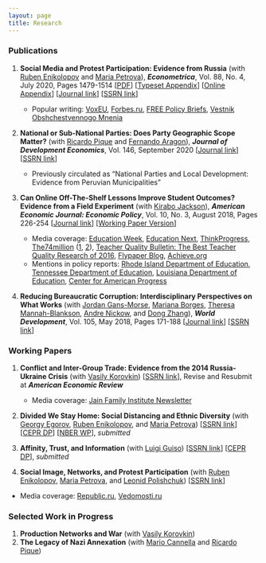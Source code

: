 ```yaml
---
layout: page
title: Research
---
```

### Publications

1.  **Social Media and Protest Participation: Evidence from Russia** (with [Ruben Enikolopov](https://sites.google.com/site/rubenenikolopov/) and [Maria Petrova](https://sites.google.com/site/mariapetrovaphd/)), ***Econometrica***, Vol. 88, No. 4, July 2020, Pages 1479-1514 [[PDF](assets/ECTA14281.pdf)] [[Typeset Appendix](assets/ECTA14281_TypesetAppendix.pdf)] [[Online Appendix](assets/ECTA14281_OnlineAppendix.pdf)] [[Journal link](https://doi.org/10.3982/ECTA14281)] [[SSRN link](https://papers.ssrn.com/abstract=2696236)]
    - Popular writing: [VoxEU](https://voxeu.org/article/social-media-and-protest-participation), [Forbes.ru](https://www.forbes.ru/obshchestvo/392221-faktor-durova-vs-fabriki-trolley-kak-socseti-vliyayut-na-protesty), [FREE Policy Briefs](https://freepolicybriefs.org/2015/11/23/does-social-media-promote-protests-2/), [Vestnik Obshchestvennogo Mnenia](https://cyberleninka.ru/article/n/sotsialnye-media-i-politicheskie-protesty)

2.  **National or Sub-National Parties: Does Party Geographic Scope Matter?** (with [Ricardo Pique](https://sites.google.com/site/piquericardo/home) and [Fernando Aragon](https://sites.google.com/view/fernandoaragon/home)), ***Journal of Development Economics***, Vol. 146, September 2020 [[Journal link](https://www.sciencedirect.com/science/article/abs/pii/S0304387820300912)] [[SSRN link](https://papers.ssrn.com/sol3/papers.cfm?abstract_id=2996172)]
    - Previously circulated as “National Parties and Local Development: Evidence from Peruvian Municipalities”

3.  **Can Online Off-The-Shelf Lessons Improve Student Outcomes? Evidence from a Field Experiment** (with [Kirabo Jackson](https://works.bepress.com/c_kirabo_jackson/)), ***American Economic Journal: Economic Policy***, Vol. 10, No. 3, August 2018, Pages 226-254
[[Journal link](https://www.aeaweb.org/articles?id=10.1257/pol.20170211)]
[[Working Paper Version](assets/AEJ_revised_version.pdf)]
    - Media coverage: [Education Week](http://blogs.edweek.org/edweek/curriculum/2016/07/study_give_teachers_lesson_plans_not_professional_development.html?_ga=1.70657623.674026287.1468278369&cmp=SOC-SHR-twitter), [Education Next](https://www.educationnext.org/in-the-news-give-weak-teachers-good-lesson-plans-not-professional-development/), [ThinkProgress](https://thinkprogress.org/its-the-classroom-stupid-education-reform-needs-to-focus-on-teaching-and-learning-c5f67457ba7c/), [The74million](https://www.the74million.org/) ([1](https://www.the74million.org/article/the-74-interview-kirabo-jackson-on-the-importance-of-school-spending-soft-skills-and-teacher-quality/), [2](https://www.the74million.org/article/mcdougald-weisskirk-want-all-students-to-learn-make-sure-their-teachers-get-great-content-for-their-classrooms/)), [Teacher Quality Bulletin: The Best Teacher Quality Research of 2016](https://www.nctq.org/blog/The-best-teacher-quality-research-of-2016!), [Flypaper Blog](https://fordhaminstitute.org/national/commentary/can-online-lesson-plans-simplify-teaching), [Achieve.org](https://www.achieve.org/files/IMResearch2.0.pdf)
    - Mentions in policy reports: [Rhode Island Department of Education](https://www.ride.ri.gov/Portals/0/Uploads/Documents/Instruction-and-Assessment-World-Class-Standards/Curriculum/Curriculum%20Data%20Slides_public_final.pdf), [Tennessee Department of Education](https://www.tn.gov/content/dam/tn/stateboardofeducation/documents/sbe_workshop_january_25_2018/1-25-18%20Read%20to%20be%20Ready%20Update.pdf), [Louisiana Department of Education](https://www.louisianabelieves.com/docs/default-source/teacher-toolbox-resources/2017-pd-planning-guide-(fillable).pdf?sfvrsn=8), [Center for American Progress](https://www.americanprogress.org/issues/education-k-12/reports/2018/08/29/454705/curriculum-reform-nations-largest-school-districts/)

4.  **Reducing Bureaucratic Corruption: Interdisciplinary Perspectives on What Works** (with [Jordan Gans-Morse](http://faculty.wcas.northwestern.edu/~jlg562/index.html), [Mariana Borges](https://www.marianaborges.info), [Theresa Mannah-Blankson](http://blogs.umass.edu/towusuda/), [Andre Nickow](https://scholar.google.com/citations?user=suy4wDQAAAAJ&hl=en), and [Dong Zhang](https://sites.google.com/site/poliscidongzhang/)), ***World Development***, Vol. 105, May 2018, Pages 171-188
[[Journal link](https://www.sciencedirect.com/science/article/pii/S0305750X17304084)]
[[SSRN link](https://papers.ssrn.com/sol3/papers.cfm?abstract_id=2930520)]

### Working Papers

1.  **Conflict and Inter-Group Trade: Evidence from the 2014 Russia-Ukraine Crisis** (with [Vasily Korovkin](https://sites.google.com/site/vaskorovkin/)) [[SSRN link](https://papers.ssrn.com/sol3/papers.cfm?abstract_id=3397276)], Revise and Resubmit at ***American Economic Review***
    - Media coverage: [Jain Family Institute Newsletter](https://phenomenalworld.org/letters/overboard)

2.  **Divided We Stay Home: Social Distancing and Ethnic Diversity** (with [Georgy Egorov](https://www.kellogg.northwestern.edu/faculty/egorov/htm/main.html), [Ruben Enikolopov](https://sites.google.com/site/rubenenikolopov/), and [Maria Petrova](https://sites.google.com/site/mariapetrovaphd/)) [[SSRN link](https://papers.ssrn.com/sol3/papers.cfm?abstract_id=3609527)] [[CEPR DP](https://portal.cepr.org/discussion-paper/16490)] [[NBER WP](https://www.nber.org/papers/w27277)], *submitted*

3.  **Affinity, Trust, and Information** (with [Luigi Guiso](http://www.eief.it/eief/index.php/people/faculty-az?id=172)) [[SSRN link](https://papers.ssrn.com/sol3/papers.cfm?abstract_id=3686048)] [[CEPR DP](https://cepr.org/active/publications/discussion_papers/dp.php?dpno=15250)], *submitted*

4.  **Social Image, Networks, and Protest Participation** (with [Ruben Enikolopov](https://sites.google.com/site/rubenenikolopov/), [Maria Petrova](https://sites.google.com/site/mariapetrovaphd/), and [Leonid Polishchuk](https://www.hse.ru/en/org/persons/65104)) [[SSRN link](https://papers.ssrn.com/sol3/papers.cfm?abstract_id=2940171)]
   - Media coverage: [Republic.ru](https://republic.ru/posts/l/827383), [Vedomosti.ru](https://www.vedomosti.ru/opinion/articles/2012/09/17/vospitanie_obschestva)

### Selected Work in Progress
1.  **Production Networks and War** (with [Vasily Korovkin](https://sites.google.com/site/vaskorovkin/))
2.  **The Legacy of Nazi Annexation** (with [Mario Cannella](https://www.economics.northwestern.edu/people/graduate/) and [Ricardo Pique](https://sites.google.com/site/piquericardo/home))
